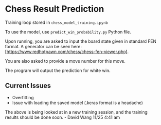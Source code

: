 # Chess Result Prediction
Training loop stored in `chess_model_training.ipynb`

To use the model, use `predict_win_probability.py` Python file.

Upon running, you are asked to input the board state given in standard FEN format. A generator can be seen here: [https://www.redhotpawn.com/chess/chess-fen-viewer.php].

You are also asked to provide a move number for this move.

The program will output the prediction for white win.

## Current Issues
- Overfitting
- Issue with loading the saved model (.keras format is a headache)

The above is being looked at in a new training session, and the training results should be done soon. - David Wang 11/25 4:41 am